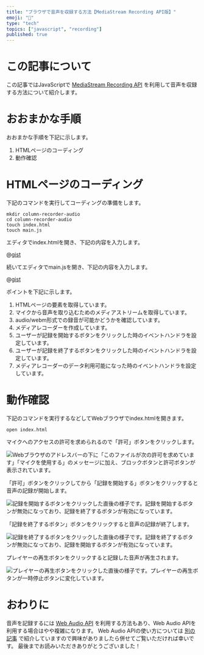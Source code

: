 ```yaml
---
title: "ブラウザで音声を収録する方法【MediaStream Recording API版】"
emoji: "🎤"
type: "tech"
topics: ["javascript", "recording"]
published: true
---
```


# この記事について

この記事ではJavaScriptで [MediaStream Recording API](https://developer.mozilla.org/docs/Web/API/MediaStream_Recording_API) を利用して音声を収録する方法について紹介します。



# おおまかな手順

おおまかな手順を下記に示します。

1. HTMLページのコーディング
2. 動作確認



# HTMLページのコーディング

下記のコマンドを実行してコーディングの準備をします。

```shell
mkdir column-recorder-audio
cd column-recorder-audio
touch index.html
touch main.js
```

エディタでindex.htmlを開き、下記の内容を入力します。

@[gist](https://gist.github.com/tatsuyasusukida/ec7f682629171b420726099451992c02?file=index.html)

続いてエディタでmain.jsを開き、下記の内容を入力します。

@[gist](https://gist.github.com/tatsuyasusukida/ec7f682629171b420726099451992c02?file=main.js)

ポイントを下記に示します。

1. HTMLページの要素を取得しています。
2. マイクから音声を取り込むためのメディアストリームを取得しています。
3. audio/webm形式での録音が可能かどうかを確認しています。
4. メディアレコーダーを作成しています。
5. ユーザーが記録を開始するボタンをクリックした時のイベントハンドラを設定しています。
6. ユーザーが記録を終了するボタンをクリックした時のイベントハンドラを設定しています。
7. メディアレコーダーのデータ利用可能になった時のイベントハンドラを設定しています。



# 動作確認

下記のコマンドを実行するなどしてWebブラウザでindex.htmlを開きます。

```shell
open index.html
```

マイクへのアクセスの許可を求められるので「許可」ボタンをクリックします。

![Webブラウザのアドレスバーの下に「このファイルが次の許可を求めています」「マイクを使用する」のメッセージに加え、ブロックボタンと許可ボタンが表示されています。](https://storage.googleapis.com/zenn-user-upload/edf5096ffe10-20220419.png)

「許可」ボタンをクリックしてから「記録を開始する」ボタンをクリックすると音声の記録が開始します。

![記録を開始するボタンをクリックした直後の様子です。記録を開始するボタンが無効になっており、記録を終了するボタンが有効になっています。](https://storage.googleapis.com/zenn-user-upload/7b88a9a73fd1-20220419.png)

「記録を終了するボタン」ボタンをクリックすると音声の記録が終了します。

![記録を終了するボタンをクリックした直後の様子です。記録を終了するボタンが無効になっており、記録を開始するボタンが有効になっています。](https://storage.googleapis.com/zenn-user-upload/8ccd1eb5c9fc-20220419.png)

プレイヤーの再生ボタンをクリックすると記録した音声が再生されます。

![プレイヤーの再生ボタンをクリックした直後の様子です。プレイヤーの再生ボタンが一時停止ボタンに変化しています。](https://storage.googleapis.com/zenn-user-upload/d0c1e8b2b954-20220419.png)



# おわりに

音声を記録するには [Web Audio API](https://developer.mozilla.org/docs/Web/API/Web_Audio_API) を利用する方法もあり、Web Audio APIを利用する場合はやや複雑になります。
Web Audio APIの使い方については [別の記事](https://zenn.dev/tatsuyasusukida/articles/097321c14ec6f5) で紹介していますので興味がありましたら併せてご覧いただければ幸いです。
最後までお読みいただきありがとうございました！
